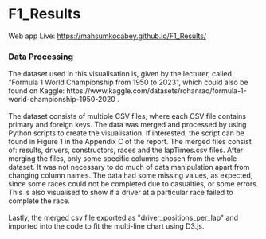 # F1_Results
Web app Live: https://mahsumkocabey.github.io/F1_Results/

<h3>Data Processing</h3>
The dataset used in this visualisation is, given by the lecturer, called "Formula 1 World Championship from 1950 to 2023", which could also be found on
Kaggle: https://www.kaggle.com/datasets/rohanrao/formula-1-world-championship-1950-2020 .
<br></br>
The dataset consists of multiple CSV files, where each CSV file contains primary and foreign keys. The data was merged and processed by using Python scripts to create the visualisation. If interested, the script can be found in Figure 1 in the Appendix C of the report. The merged files consist of: results, drivers, constructors, races and the lapTimes.csv files. After merging the files, only some specific columns chosen from the whole dataset. It was not necessary to do much of data manipulation apart from changing column names. The data had some missing values, as expected, since some races could not be completed due to casualties, or some errors. This is also visualised to show if a driver at a particular race failed to complete the race.
<br></br>
Lastly, the merged csv file exported as "driver_positions_per_lap" and imported into the code to fit the multi-line chart using D3.js.
